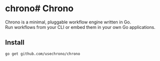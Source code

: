 # chrono# Chrono

Chrono is a minimal, pluggable workflow engine written in Go.  
Run workflows from your CLI or embed them in your own Go applications.

## Install
```bash
go get github.com/usechrono/chrono
